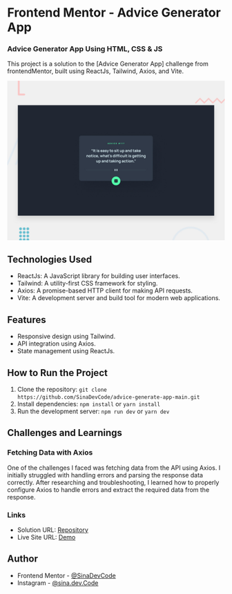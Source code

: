 # Frontend Mentor - Advice Generator App

### Advice Generator App Using HTML, CSS & JS

This project is a solution to the [Advice Generator App] challenge from frontendMentor, built using ReactJs, Tailwind, Axios, and Vite.

![Design preview for the Crowdfunding product page coding challenge](/design/desktop-preview.jpg)

## Technologies Used

-   ReactJs: A JavaScript library for building user interfaces.
-   Tailwind: A utility-first CSS framework for styling.
-   Axios: A promise-based HTTP client for making API requests.
-   Vite: A development server and build tool for modern web applications.

## Features

-   Responsive design using Tailwind.
-   API integration using Axios.
-   State management using ReactJs.

## How to Run the Project

1. Clone the repository: `git clone https://github.com/SinaDevCode/advice-generate-app-main.git`
2. Install dependencies: `npm install` or `yarn install`
3. Run the development server: `npm run dev` or `yarn dev`

## Challenges and Learnings

### Fetching Data with Axios

One of the challenges I faced was fetching data from the API using Axios. I initially struggled with handling errors and parsing the response data correctly. After researching and troubleshooting, I learned how to properly configure Axios to handle errors and extract the required data from the response.

### Links

-   Solution URL: [Repository](https://github.com/SinaDevCode/advice-generate-app-main)
-   Live Site URL: [Demo](https://advice-generate-app-main.vercel.app/)

## Author

-   Frontend Mentor - [@SinaDevCode](https://www.frontendmentor.io/profile/SinaDevCode)
-   Instagram - [@sina.dev.Code](https://www.instagram.com/sina.dev.code)
